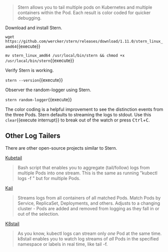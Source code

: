 > Stern allows you to tail multiple pods on Kubernetes and multiple containers within the Pod. Each result is color coded for quicker debugging.

Download and install Stern.

`wget https://github.com/wercker/stern/releases/download/1.11.0/stern_linux_amd64`{{execute}}

`mv stern_linux_amd64 /usr/local/bin/stern && chmod +x /usr/local/bin/stern`{{execute}}

Verify Stern is working.

`stern --version`{{execute}}

Observer the random-logger using Stern.

`stern random-logger`{{execute}}

The color coding is a helpful improvement to see the distinction events from the three Pods. Stern defaults to streaming the logs to stdout. Use this ```clear```{{execute interrupt}} to break out of the watch or press <kbd>Ctrl</kbd>+<kbd>C</kbd>.

## Other Log Tailers

There are other open-source projects similar to Stern.

[Kubetail](https://github.com/johanhaleby/kubetail)
> Bash script that enables you to aggregate (tail/follow) logs from multiple Pods into one stream. This is the same as running "kubectl logs -f " but for multiple Pods.

[Kail](https://github.com/boz/kail)
> Streams logs from all containers of all matched Pods. Match Pods by Service, ReplicaSet, Deployments, and others. Adjusts to a changing cluster - Pods are added and removed from logging as they fall in or out of the selection.

[K8stail](https://github.com/dtan4/k8stail)
> As you know, kubectl logs can stream only _one_ Pod at the same time. k8stail enables you to watch log streams of _all_ Pods in the specified namespace or labels in real time, like tail -f.
